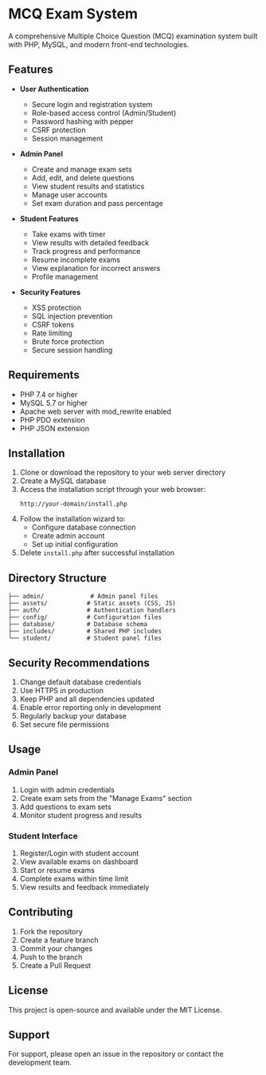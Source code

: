 # MCQ Exam System

A comprehensive Multiple Choice Question (MCQ) examination system built with PHP, MySQL, and modern front-end technologies.

## Features

- **User Authentication**
  - Secure login and registration system
  - Role-based access control (Admin/Student)
  - Password hashing with pepper
  - CSRF protection
  - Session management

- **Admin Panel**
  - Create and manage exam sets
  - Add, edit, and delete questions
  - View student results and statistics
  - Manage user accounts
  - Set exam duration and pass percentage

- **Student Features**
  - Take exams with timer
  - View results with detailed feedback
  - Track progress and performance
  - Resume incomplete exams
  - View explanation for incorrect answers
  - Profile management

- **Security Features**
  - XSS protection
  - SQL injection prevention
  - CSRF tokens
  - Rate limiting
  - Brute force protection
  - Secure session handling

## Requirements

- PHP 7.4 or higher
- MySQL 5.7 or higher
- Apache web server with mod_rewrite enabled
- PHP PDO extension
- PHP JSON extension

## Installation

1. Clone or download the repository to your web server directory
2. Create a MySQL database
3. Access the installation script through your web browser:
   ```
   http://your-domain/install.php
   ```
4. Follow the installation wizard to:
   - Configure database connection
   - Create admin account
   - Set up initial configuration
5. Delete `install.php` after successful installation

## Directory Structure

```
├── admin/             # Admin panel files
├── assets/           # Static assets (CSS, JS)
├── auth/             # Authentication handlers
├── config/           # Configuration files
├── database/         # Database schema
├── includes/         # Shared PHP includes
└── student/          # Student panel files
```

## Security Recommendations

1. Change default database credentials
2. Use HTTPS in production
3. Keep PHP and all dependencies updated
4. Enable error reporting only in development
5. Regularly backup your database
6. Set secure file permissions

## Usage

### Admin Panel

1. Login with admin credentials
2. Create exam sets from the "Manage Exams" section
3. Add questions to exam sets
4. Monitor student progress and results

### Student Interface

1. Register/Login with student account
2. View available exams on dashboard
3. Start or resume exams
4. Complete exams within time limit
5. View results and feedback immediately

## Contributing

1. Fork the repository
2. Create a feature branch
3. Commit your changes
4. Push to the branch
5. Create a Pull Request

## License

This project is open-source and available under the MIT License.

## Support

For support, please open an issue in the repository or contact the development team.